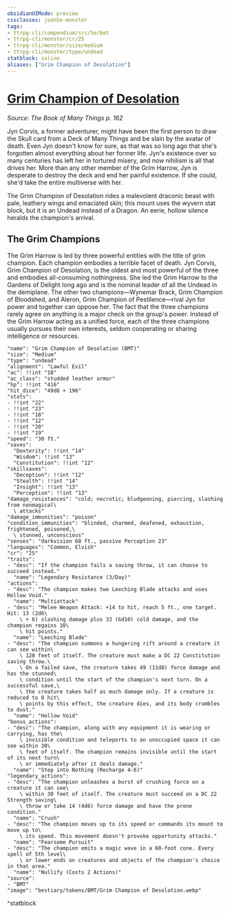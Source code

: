 ```yaml
---
obsidianUIMode: preview
cssclasses: json5e-monster
tags:
- ttrpg-cli/compendium/src/5e/bmt
- ttrpg-cli/monster/cr/25
- ttrpg-cli/monster/size/medium
- ttrpg-cli/monster/type/undead
statblock: inline
aliases: ["Grim Champion of Desolation"]
---
```

# [Grim Champion of Desolation](3-Compendium\CLI\bestiary\undead/grim-champion-of-desolation-bmt.md)
*Source: The Book of Many Things p. 162*  

Jyn Corvis, a former adventurer, might have been the first person to draw the Skull card from a Deck of Many Things and be slain by the avatar of death. Even Jyn doesn't know for sure, as that was so long ago that she's forgotten almost everything about her former life. Jyn's existence over so many centuries has left her in tortured misery, and now nihilism is all that drives her. More than any other member of the Grim Harrow, Jyn is desperate to destroy the deck and end her painful existence. If she could, she'd take the entire multiverse with her.

The Grim Champion of Desolation rides a malevolent draconic beast with pale, leathery wings and emaciated skin; this mount uses the wyvern stat block, but it is an Undead instead of a Dragon. An eerie, hollow silence heralds the champion's arrival.

## The Grim Champions

The Grim Harrow is led by three powerful entities with the title of grim champion. Each champion embodies a terrible facet of death. Jyn Corvis, Grim Champion of Desolation, is the oldest and most powerful of the three and embodies all-consuming nothingness. She led the Grim Harrow to the Gardens of Delight long ago and is the nominal leader of all the Undead in the demiplane. The other two champions—Wynemar Brack, Grim Champion of Bloodshed, and Aleron, Grim Champion of Pestilence—rival Jyn for power and together can oppose her. The fact that the three champions rarely agree on anything is a major check on the group's power. Instead of the Grim Harrow acting as a unified force, each of the three champions usually pursues their own interests, seldom cooperating or sharing intelligence or resources.

```statblock
"name": "Grim Champion of Desolation (BMT)"
"size": "Medium"
"type": "undead"
"alignment": "Lawful Evil"
"ac": !!int "18"
"ac_class": "studded leather armor"
"hp": !!int "416"
"hit_dice": "49d8 + 196"
"stats":
- !!int "22"
- !!int "23"
- !!int "18"
- !!int "12"
- !!int "20"
- !!int "19"
"speed": "30 ft."
"saves":
  "Dexterity": !!int "14"
  "Wisdom": !!int "13"
  "Constitution": !!int "12"
"skillsaves":
  "Deception": !!int "12"
  "Stealth": !!int "14"
  "Insight": !!int "13"
  "Perception": !!int "13"
"damage_resistances": "cold; necrotic; bludgeoning, piercing, slashing from nonmagical\
  \ attacks"
"damage_immunities": "poison"
"condition_immunities": "blinded, charmed, deafened, exhaustion, frightened, poisoned,\
  \ stunned, unconscious"
"senses": "darkvision 60 ft., passive Perception 23"
"languages": "Common, Elvish"
"cr": "25"
"traits":
- "desc": "If the champion fails a saving throw, it can choose to succeed instead."
  "name": "Legendary Resistance (3/Day)"
"actions":
- "desc": "The champion makes two Leeching Blade attacks and uses Hollow Void."
  "name": "Multiattack"
- "desc": "Melee Weapon Attack: +14 to hit, reach 5 ft., one target. Hit: 13 (2d6\
    \ + 6) slashing damage plus 33 (6d10) cold damage, and the champion regains 10\
    \ hit points."
  "name": "Leeching Blade"
- "desc": "The champion summons a hungering rift around a creature it can see within\
    \ 120 feet of itself. The creature must make a DC 22 Constitution saving throw.\
    \ On a failed save, the creature takes 49 (11d8) force damage and has the stunned\
    \ condition until the start of the champion's next turn. On a successful save,\
    \ the creature takes half as much damage only. If a creature is reduced to 0 hit\
    \ points by this effect, the creature dies, and its body crumbles to dust."
  "name": "Hollow Void"
"bonus_actions":
- "desc": "The champion, along with any equipment it is wearing or carrying, has the\
    \ invisible condition and teleports to an unoccupied space it can see within 30\
    \ feet of itself. The champion remains invisible until the start of its next turn\
    \ or immediately after it deals damage."
  "name": "Step into Nothing (Recharge 4-6)"
"legendary_actions":
- "desc": "The champion unleashes a burst of crushing force on a creature it can see\
    \ within 30 feet of itself. The creature must succeed on a DC 22 Strength saving\
    \ throw or take 14 (4d6) force damage and have the prone condition."
  "name": "Crush"
- "desc": "The champion moves up to its speed or commands its mount to move up to\
    \ its speed. This movement doesn't provoke opportunity attacks."
  "name": "Fearsome Pursuit"
- "desc": "The champion emits a magic wave in a 60-foot cone. Every spell of 5th level\
    \ or lower ends on creatures and objects of the champion's choice in that area."
  "name": "Nullify (Costs 2 Actions)"
"source":
- "BMT"
"image": "bestiary/tokens/BMT/Grim Champion of Desolation.webp"
```
^statblock